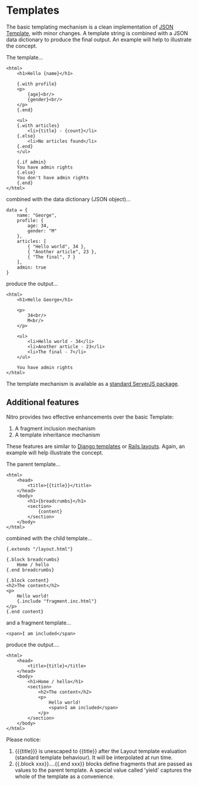 Templates
=========

The basic templating mechanism is a clean implementation of [JSON Template](http://json-template.googlecode.com/svn/trunk/doc), with minor changes. A template string is combined with a JSON data dictionary to produce the final output. An example will help to illustrate the concept.

The template...

    <html>
        <h1>Hello {name}</h1>

        {.with profile}
        <p>
            {age}<br/>
            {gender}<br/>
        </p>
        {.end}

        <ul>
        {.with articles}
            <li>{title} - {count}</li>
        {.else}
            <li>No articles found</li>    
        {.end}
        </ul>
        
        {.if admin}
        You have admin rights
        {.else}
        You don't have admin rights
        {.end}
    </html>

combined with the data dictionary (JSON object)...

    data = {
        name: "George",
        profile: {
            age: 34,
            gender: "M"
        },
        articles: [
            { "Hello world", 34 },
            { "Another article", 23 },
            { "The final", 7 }
        ],
        admin: true
    }

produce the output...

    <html>
        <h1>Hello George</h1>

        <p>
            34<br/>
            M<br/>
        </p>

        <ul>
            <li>Hello world - 34</li>
            <li>Another article - 23</li>
            <li>The final - 7</li>
        </ul>

        You have admin rights
    </html> 

The template mechanism is available as a [standard ServerJS package](http://github.com/gmosx/template/tree/master).

Additional features
-------------------

Nitro provides two effective enhancements over the basic Template:

1. A fragment inclusion mechanism
2. A template inheritance mechanism

These features are similar to [Django templates](http://docs.djangoproject.com/en/dev/topics/templates/) or [Rails layouts](http://guides.rubyonrails.org/layouts_and_rendering.html). Again, an example will help illustrate the concept.

The parent template...

    <html>
        <head>
            <title>{{title}}</title>
        </head>
        <body>
            <h1>{breadcrumbs}</h1>
            <section>
                {content}
            </section>
        </body>
    </html>

combined with the child template...

    {.extends "/layout.html"}

    {.block breadcrumbs}
        Home / hello
    {.end breadcrumbs}

    {.block content}
    <h2>The content</h2>
    <p>
        Hello world!
        {.include "fragment.inc.html"}
    </p>
    {.end content}

and a fragment template...

    <span>I am included</span>

produce the output....

    <html>
        <head>
            <title>{title}</title>
        </head>
        <body>
            <h1>Home / hello</h1>
            <section>
                <h2>The content</h2>
                <p>
                    Hello world!
                    <span>I am included</span>
                </p>
            </section>
        </body>
    </html>

Please notice:

1. {{{title}}} is unescaped to {{title}} after the Layout template evaluation (standard template behaviour). It will be interpolated at run time.
2. {{.block xxx}}....{{.end xxx}} blocks define fragments that are passed as values to the parent template. A special value called 'yield' captures the whole of the template as a convenience.


